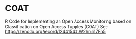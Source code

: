 # COAT
R Code for Implementing an Open Access Monitoring based on Classification on Open Access Tupples (COAT)
See https://zenodo.org/record/1244154#.W2hmli17Fn5
